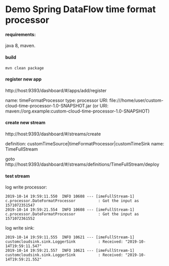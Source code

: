 # Demo Spring DataFlow time format processor

#### requirements:
java 8, maven.

#### build
`mvn clean package`

#### register new app

http://host:9393/dashboard/#/apps/add/register

name: timeFormatProcessor
type: processor
URI: file:///home/user/custom-cloud-time-processor-1.0-SNAPSHOT.jar 
(or URI: maven://org.example:custom-cloud-time-processor-1.0-SNAPSHOT)

#### create new stream

http://host:9393/dashboard/#/streams/create

definition: customTimeSource|timeFormatProcessor|customTimeSink
name: TimeFullStream

goto http://host:9393/dashboard/#/streams/definitions/TimeFullStream/deploy

#### test stream

log write processor:
```
2019-10-14 19:59:11.550  INFO 10608 --- [imeFullStream-1] c.processor.DateFormatProcessor          : Got the input as 1571072351547
2019-10-14 19:59:21.554  INFO 10608 --- [imeFullStream-1] c.processor.DateFormatProcessor          : Got the input as 1571072361552
```

log write sink:
```
2019-10-14 19:59:11.555  INFO 10621 --- [imeFullStream-1] customcloudsink.sink.LoggerSink          : Received: "2019-10-14T19:59:11.547"
2019-10-14 19:59:21.557  INFO 10621 --- [imeFullStream-1] customcloudsink.sink.LoggerSink          : Received: "2019-10-14T19:59:21.552"
```